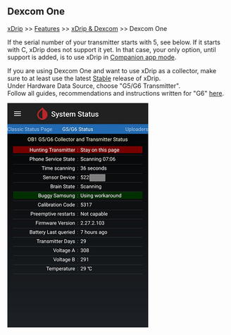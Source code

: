 ## Dexcom One  
[xDrip](../README.md) >> [Features](./Features_page) >> [xDrip & Dexcom](./Dexcom_page) >> Dexcom One  
  
If the serial number of your transmitter starts with 5, see below.  If it starts with C, xDrip does not support it yet.  In that case, your only option, until support is added, is to use xDrip in [Companion app mode](./CompanionApp.md).  

If you are using Dexcom One and want to use xDrip as a collector, make sure to at least use the latest [Stable](./Updates.md) release of xDrip.  
Under Hardware Data Source, choose "G5/G6 Transmitter".  
Follow all guides, recommendations and instructions written for "G6" [here](./Dexcom_page).  
  
![](./images/dex-one-statuspg.png)    
